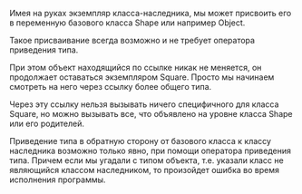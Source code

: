 Имея на руках экземпляр класса-наследника, мы может присвоить его в переменную базового класса Shape или например Object.

Такое присваивание всегда возможно и не требует оператора приведения типа.

При этом объект находящийся по ссылке никак не меняется, он продолжает оставаться экземпляром Square. Просто мы начинаем смотреть на него через ссылку более общего типа.

Через эту ссылку нельзя вызывать ничего специфичного для класса Square, но можно вызывать все, что объявлено на уровне класса Shape или его родителей.

Приведение типа в обратную сторону от базового класса к классу наследника возможно только явно, при помощи оператора приведения типа. Причем если мы угадали с типом объекта, т.е. указали класс не являющийся классом наследником, то произойдет ошибка во время исполнения программы.
